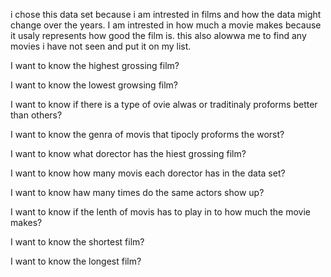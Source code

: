 i chose this data set because i am intrested in films and how the data might change over the years. I am intrested in how much a movie makes because it usaly represents how good the film is. this also alowwa me to find any movies i have not seen and put it on my list.

I want to know the highest grossing film?

I want to know the lowest growsing film?

I want to know if there is a type of ovie alwas or traditinaly proforms better than others?
 
I want to know the genra of movis that tipocly proforms the worst?

I want to know what dorector has the hiest grossing film?

I want to know how many movis each dorector has in the data set?

I want to know haw many times do the same actors show up?

I want to know if the lenth of movis has to play in to how much the movie makes?

I want to know the shortest film?

I want to know the longest film?